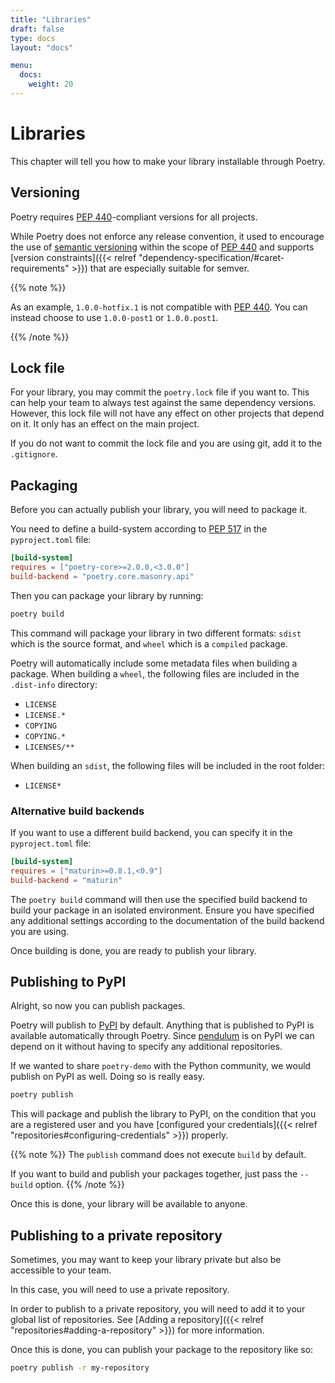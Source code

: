 ```yaml
---
title: "Libraries"
draft: false
type: docs
layout: "docs"

menu:
  docs:
    weight: 20
---
```



# Libraries

This chapter will tell you how to make your library installable through Poetry.


## Versioning

Poetry requires [PEP 440](https://peps.python.org/pep-0440)-compliant versions for all projects.

While Poetry does not enforce any release convention, it used to encourage the use of
[semantic versioning](https://semver.org/) within the scope of
[PEP 440](https://peps.python.org/pep-0440/#semantic-versioning) and supports
[version constraints]({{< relref "dependency-specification/#caret-requirements" >}})
that are especially suitable for semver.

{{% note %}}

As an example, `1.0.0-hotfix.1` is not compatible with [PEP 440](https://peps.python.org/pep-0440). You can instead
choose to use `1.0.0-post1` or `1.0.0.post1`.

{{% /note %}}

## Lock file

For your library, you may commit the `poetry.lock` file if you want to.
This can help your team to always test against the same dependency versions.
However, this lock file will not have any effect on other projects that depend on it.
It only has an effect on the main project.

If you do not want to commit the lock file and you are using git, add it to the `.gitignore`.

## Packaging

Before you can actually publish your library, you will need to package it.

You need to define a build-system according to [PEP 517](https://peps.python.org/pep-0517/) in the `pyproject.toml` file:

```toml
[build-system]
requires = ["poetry-core>=2.0.0,<3.0.0"]
build-backend = "poetry.core.masonry.api"
```

Then you can package your library by running:

```bash
poetry build
```

This command will package your library in two different formats: `sdist` which is
the source format, and `wheel` which is a `compiled` package.

Poetry will automatically include some metadata files when building a package. When building
a `wheel`, the following files are included in the `.dist-info` directory:
- `LICENSE`
- `LICENSE.*`
- `COPYING`
- `COPYING.*`
- `LICENSES/**`

When building an `sdist`, the following files will be included in the root folder:
  - `LICENSE*`

### Alternative build backends

If you want to use a different build backend, you can specify it in the `pyproject.toml` file:

```toml
[build-system]
requires = ["maturin>=0.8.1,<0.9"]
build-backend = "maturin"
```

The `poetry build` command will then use the specified build backend to build your package in
an isolated environment. Ensure you have specified any additional settings according to the
documentation of the build backend you are using.


Once building is done, you are ready to publish your library.

## Publishing to PyPI

Alright, so now you can publish packages.

Poetry will publish to [PyPI](https://pypi.org) by default. Anything that is published to PyPI
is available automatically through Poetry. Since [pendulum](https://pypi.org/project/pendulum/)
is on PyPI we can depend on it without having to specify any additional repositories.

If we wanted to share `poetry-demo` with the Python community, we would publish on PyPI as well.
Doing so is really easy.

```bash
poetry publish
```

This will package and publish the library to PyPI, on the condition that you are a registered user
and you have [configured your credentials]({{< relref "repositories#configuring-credentials" >}}) properly.

{{% note %}}
The `publish` command does not execute `build` by default.

If you want to build and publish your packages together,
just pass the `--build` option.
{{% /note %}}

Once this is done, your library will be available to anyone.


## Publishing to a private repository

Sometimes, you may want to keep your library private but also be accessible to your team.

In this case, you will need to use a private repository.

In order to publish to a private repository, you will need to add it to your
global list of repositories. See [Adding a repository]({{< relref "repositories#adding-a-repository" >}})
for more information.

Once this is done, you can publish your package to the repository like so:

```bash
poetry publish -r my-repository
```
